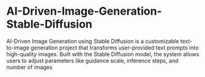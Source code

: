 # AI-Driven-Image-Generation-Stable-Diffusion
AI-Driven Image Generation using Stable Diffusion is a customizable text-to-image generation project that transforms user-provided text prompts into high-quality images. Built with the Stable Diffusion model, the system allows users to adjust parameters like guidance scale, inference steps, and number of images 

